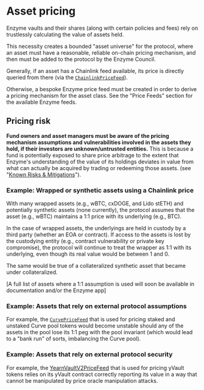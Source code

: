 # Asset pricing

Enzyme vaults and their shares (along with certain policies and fees) rely on trustlessly calculating the value of assets held.

This necessity creates a bounded "asset universe" for the protocol, where an asset must have a reasonable, reliable on-chain pricing mechanism, and then must be added to the protocol by the Enzyme Council.

Generally, if an asset has a Chainlink feed available, its price is directly queried from there (via the [`ChainlinkPriceFeed`](../external-interactions/price-feed-sources.md#chainlinkpricefeedmixin)).

Otherwise, a bespoke Enzyme price feed must be created in order to derive a pricing mechanism for the asset class. See the "Price Feeds" section for the available Enzyme feeds.

## Pricing risk

**Fund owners and asset managers must be aware of the pricing mechanism assumptions and vulnerabilities involved in the assets they hold, if their investors are unknown/untrusted entities.** This is because a fund is potentially exposed to share price arbitrage to the extent that Enzyme's understanding of the value of its holdings deviates in value from what can actually be acquired by trading or redeeming those assets. (see "[Known Risks & Mitigations](known-risks-and-mitigations.md)").

### Example: Wrapped or synthetic assets using a Chainlink price

With many wrapped assets (e.g., wBTC, cxDOGE, and Lido stETH) and potentially synthetic assets (none currently), the protocol assumes that the asset (e.g., wBTC) maintains a 1:1 price with its underlying (e.g., BTC).

In the case of wrapped assets, the underlyings are held in custody by a third party (whether an EOA or contract). If access to the assets is lost by the custodying entity (e.g., contract vulnerability or private key compromise), the protocol will continue to treat the wrapper as 1:1 with its underlying, even though its real value would be between 1 and 0.

The same would be true of a collateralized synthetic asset that became under collateralized.

\[A full list of assets where a 1:1 assumption is used will soon be available in documentation and/or the Enzyme app]

### Example: Assets that rely on external protocol assumptions

For example, the [`CurvePriceFeed`](../external-interactions/price-feed-sources.md#curvepricefeed) that is used for pricing staked and unstaked Curve pool tokens would become unstable should any of the assets in the pool lose its 1:1 peg with the pool invariant (which would lead to a "bank run" of sorts, imbalancing the Curve pool).

### Example: Assets that rely on external protocol security

For example, the [YearnVaultV2PriceFeed](../external-interactions/price-feed-sources.md#yearnvaultv2pricefeed) that is used for pricing yVault tokens relies on its yVault contract correctly reporting its value in a way that cannot be manipulated by price oracle manipulation attacks.
